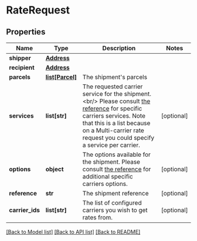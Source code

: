 # RateRequest

## Properties
Name | Type | Description | Notes
------------ | ------------- | ------------- | -------------
**shipper** | [**Address**](Address.md) |  | 
**recipient** | [**Address**](Address.md) |  | 
**parcels** | [**list[Parcel]**](Parcel.md) | The shipment&#x27;s parcels | 
**services** | **list[str]** |  The requested carrier service for the shipment.&lt;br/&gt; Please consult [the reference](#operation/references) for specific carriers services.  Note that this is a list because on a Multi-carrier rate request you could specify a service per carrier.  | [optional] 
**options** | **object** |  The options available for the shipment.  Please consult [the reference](#operation/references) for additional specific carriers options.  | [optional] 
**reference** | **str** | The shipment reference | [optional] 
**carrier_ids** | **list[str]** |  The list of configured carriers you wish to get rates from.  | [optional] 

[[Back to Model list]](../README.md#documentation-for-models) [[Back to API list]](../README.md#documentation-for-api-endpoints) [[Back to README]](../README.md)

